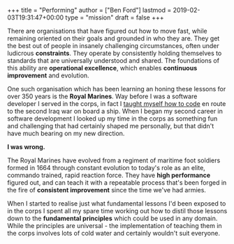 +++
title = "Performing"
author = ["Ben Ford"]
lastmod = 2019-02-03T19:31:47+00:00
type = "mission"
draft = false
+++

There are organisations that have figured out how to move fast, while remaining
oriented on their goals and grounded in who they are. They get the best out of
people in insanely challenging circumstances, often under ludicrous **constraints**.
They operate by consistently holding themselves to standards that are
universally understood and shared. The foundations of this ability are
**operational excellence**, which enables **continuous improvement** and evolution.

One such organisation which has been learning an honing these lessons for over
350 years is the **Royal Marines**. Way before I was a software developer I served
in the corps, in fact I [taught myself how to code](/about/) en route to the second Iraq
war on board a ship. When I began my second career in software development I
looked up my time in the corps as something fun and challenging that had
certainly shaped me personally, but that didn't have much bearing on my new
direction.

**I was wrong.**

The Royal Marines have evolved from a regiment of maritime foot soldiers formed
in 1664 through constant evolution to today's role as an elite, commando trained,
rapid reaction force. They have **high performance** figured out, and can teach it
with a repeatable process that's been forged in the fire of **consistent improvement**
since the time we've had armies.

When I started to realise just what fundamental lessons I'd been exposed to in
the corps I spent all my spare time working out how to distil those lessons down
to the **fundamental principles** which could be used in any domain. While the
principles are universal - the implementation of teaching them in the corps
involves lots of cold water and certainly wouldn't suit everyone.
